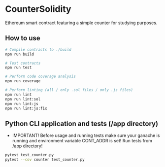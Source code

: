 # CounterSolidity
Ethereum smart contract featuring a simple counter for studying purposes.

## How to use
```bash
# Compile contracts to ./build
npm run build

# Test contracts
npm run test

# Perform code coverage analysis
npm run coverage

# Perform linting (all / only .sol files / only .js files)
npm run lint
npm run lint:sol
npm run lint:js
npm run lint:js:fix
```

## Python CLI application and tests (/app directory)
* IMPORTANT! Before usage and running tests make sure your ganache is running and environment variable CONT_ADDR is set!
Run tests from /app directory!
```bash
pytest test_counter.py
pytest --cov counter test_counter.py
```
